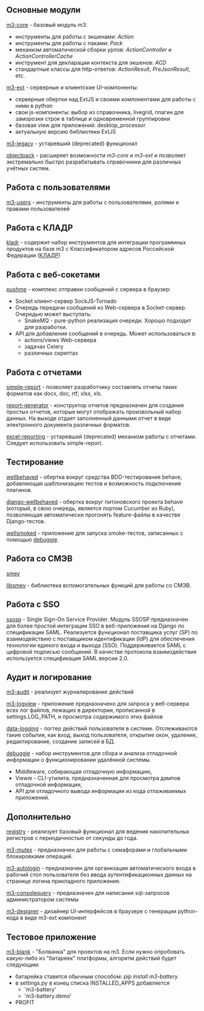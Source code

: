 <!-- 
.. title: Модули m3
.. slug: modules
.. date: 2014/03/17 14:15:52
.. tags: 
.. link: 
.. description: 
.. type: text
-->

Основные модули
----------------

[m3-core](http://m3-core.readthedocs.org/) - базовый модуль m3:

  - инструменты для работы с экшенами: *Action*
  - инструменты для работы с паками: *Pack*
  - механизм автоматической сборки урлов: *ActionController* и *ActionControllerCache*
  - инструмент для декларации контекста для экшенов: *ACD*
  - cтандартные классы для http-ответов: *ActionResult*, *PreJsonResult*, etc.

[m3-ext](https://bitbucket.org/barsgroup/m3-ext) - серверные и клиентские UI-компоненты:

  - серверные обертки над ExtJS и своими компонентами для работы с ними в python
  - свои js-компоненты: выбор из справочника, livegrid, плагин для заморозки строк в таблице и одновременной группировки
  - базовая view для приложений: desktop_processor
  - актуальную версию библиотеки ExtJS


[m3-legacy](https://bitbucket.org/barsgroup/m3-legacy) - устаревший (deprecated) функционал

[objectpack](http://objectpack.readthedocs.org/) - расширяет возможности *m3-core* и *m3-ext* и
позволяет экстремально быстро разрабатывать справочники для различных учётных систем.

Работа с пользователями
-----------------------

[m3-users](http://m3-users.readthedocs.org/) - инструменты для работы с пользователями, ролями и правами пользователей

Работа с КЛАДР
-----------------

[kladr](http://m3-kladr.readthedocs.org/) - содержит набор инструментов для интеграции программных продуктов на базе m3
с Классификатором адресов Российской Федерации ([КЛАДР](http://ru.wikipedia.org/wiki/%D0%9A%D0%9B%D0%90%D0%94%D0%A0))


Работа с веб-сокетами
---------------------

[pushme](https://bitbucket.org/barsgroup/pushme) - комплекс отправки сообщений с сервера в браузер:

- Socket клиент-сервер SockJS-Tornado
- Очередь передачи сообщений из Web-сервера в Socket-сервер. Очередью может выступать:
    - SnakeMQ - pure-python реализация очереди. Хорошо подходит для разработки.
- API для добавления сообщений в очередь. Может использоваться в:
    - actions/views Web-сервера
    - задачах Celery
    - различных скриптах

Работа с отчетами
-----------------

[simple-report](http://simple-report.readthedocs.org/) -
позволяет разработчику составлять отчеты таких форматов как docx, doc, rtf; xlsx, xls.

[report-generator](http://report-generator.readthedocs.org/) - конструктор отчетов предназначен для создания простых отчетов,
которые могут отображать произвольный набор данных.
На выходе отдает заполненный данными отчет в виде электронного документа различных форматов.

[excel-reporting](http://excel-reporting.readthedocs.org/) - устаревший (deprecated) механизм работы с отчетами.
Следует использовать simple-report.

Тестирование
------------

[wellbehaved](http://wellbehaved.readthedocs.org/) - обертка вокруг средства BDD-тестирования behave, добавляющая шаблонизацию тестов и возможность подключения плагинов.

[django-wellbehaved](https://bitbucket.org/barsgroup/django-wellbehaved) -
обертка вокруг питоновского проекта behave (который, в свою очередь, является портом Cucumber из Ruby),
позволяющая автоматически прогонять feature-файлы в качестве Django-тестов.

[wellsmoked](https://bitbucket.org/barsgroup/wellsmoked) - приложение для запуска smoke-тестов, записанных с помощью [debuggie](https://bitbucket.org/barsgroup/debuggie).

Работа со СМЭВ
-----------------

[smev](https://bitbucket.org/barsgroup/smev)

[libsmev](https://bitbucket.org/barsgroup/libsmev) - библиотека вспомогательных функций для работы со СМЭВ.


Работа с SSO
------------

[ssosp](http://ssosp.readthedocs.org/) - Single Sign-On Service Provider.
Модуль SSOSP предназначен для более простой интеграции SSO в веб-приложения на Django по спецификации SAML.
Реализуется функционал поставщика услуг (SP) по взаимодействию с поставщиком идентификации (IdP) для
обеспечения технологии единого входа и выхода (SSO). Поддерживается SAML с цифровой подписью сообщений.
В качестве протокола взаимодействия используется спецификация SAML версии 2.0.


 Аудит и логирование
--------------------

[m3-audit](http://m3-audit.readthedocs.org/ru/latest/) - реализует журналирование действий

[m3-logview](http://m3-logview.readthedocs.org/ru/latest/) - приложение предназначено для запроса у веб-сервера всех лог файлов,
лежащих в директории, прописанной в settings.LOG_PATH, и просмотра содержимого этих файлов

[data-logging](http://data-logging.readthedocs.org/ru/latest/) - логгер действий пользователя в системе.
Отслеживаются такие события, как вход, выход пользователя, открытие окон, удаление, редактирование, создание записей в БД.

[debuggie](https://bitbucket.org/barsgroup/debuggie) -
набор инструментов для сбора и анализа отладочной информации о функционировании удалённой системы.

- Middleware, собирающая отладочную информацию,
- Viewie - CLI-утилита, предназначенная для просмотра дампов отладочной информации,
- API для отладочного вывода информации из кода отлаживаемых приложений.


Дополнительно
--------------

[registry](http://m3-registry.readthedocs.org/) - реализует базовый функционал для ведения
накопительных регистров с периодичностью от секунды до года.

[m3-mutex](http://m3-mutex.readthedocs.org/) - предназначен для работы с семафорами и глобальными блокировками операций.

[m3-autologin](http://m3-autologin.readthedocs.org/) - предназначен для организации автоматического
входа в рабочий стол пользователя без ввода аутентификационных данных на странице логина прикладного приложения.

[m3-consolequery](https://bitbucket.org/barsgroup/m3-consolequery) - предназначен для написания sql-запросов администратором
системы

[m3-designer](http://m3-designer.readthedocs.org/) - дизайнер UI-интерфейсов в браузере с генерации python-кода в виде
m3-ext компонент


Тестовое приложение
-------------------

[m3-blank](https://bitbucket.org/barsgroup/m3-blank) -
"Болванка" для проектов на m3. Если нужно опробовать какую-либо из "батареек" платформы, алгоритм действий будет следующим:

- батарейка ставится обычным способом: *pip install m3-battery*
- в settings.py в конец списка INSTALLED_APPS добавляется
    - 'm3-battery'
    - 'm3-battery.demo'
- PROFIT
